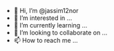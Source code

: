 - 👋 Hi, I’m @jassim12nor
- 👀 I’m interested in ...
- 🌱 I’m currently learning ...
- 💞️ I’m looking to collaborate on ...
- 📫 How to reach me ...

<!---
jassim12nor/jassim12nor is a ✨ special ✨ repository because its `README.md` (this file) appears on your GitHub profile.
You can click the Preview link to take a look at your changes.
--->
